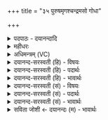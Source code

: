 +++
title = "३५ पुरुषमृगश्चन्द्रमसो गोधा"

+++
<details><summary>पदपाठः - दयानन्दादि</summary>

पु॒रु॒ष॒मृ॒गऽइति॑ पुरुषऽमृ॒गः। च॒न्द्रम॑सः। गो॒धा। काल॑का। दा॒र्वा॒घा॒टः। दा॒र्वा॒घा॒त इति॑ दारुऽआघा॒तः। ते। वन॒स्पती॑नाम्। कृ॒क॒वाकु॒रिति॑ कृक॒ऽवाकुः॑। सा॒वि॒त्रः। ह॒ꣳसः। वात॑स्य। ना॒क्रः। मक॑रः। कु॒ली॒पयः॑। ते। अकू॑पारस्य। ह्रि॒यै। शल्य॑कः। ३५।
</details>

<details><summary>महीधरः</summary>

म० अन्यवापः कोकिलाख्यः पक्षिविशेषोऽर्धमासानां पशुः । अथाष्टादशऽवकाशे । ऋष्यो मृगविशेषः मयूरः बर्ही सुपर्णो गरुत्मान् ते गन्धर्वाणां पशवः। रुद्रः जलचरः कर्कटसंज्ञः अपां पशुः । कश्यपः कच्छपः मासां मासानाम् । रोहित् ऋष्यः अष्टत्रिंशी।
</details>

<details><summary>अधिमन्त्रम् (VC)</summary>

- चन्द्रादयो देवताः
- प्रजापतिर्ऋषिः
- निचृच्छक्वरी
- धैवतः
</details>

<details><summary>दयानन्द-सरस्वती (हि) - विषयः</summary>

फिर उसी विषय को अगले मन्त्र में कहा है ॥
</details>

<details><summary>दयानन्द-सरस्वती (हि) - पदार्थः</summary>

पदार्थान्वयभाषाः -  हे मनुष्यो ! तुम को जो (पुरुषमृगः) पुरुषों को शुद्ध करने हारा विशेष पशु वह (चन्द्रमसः) चन्द्रमा के अर्थ जो (गोधा) गोह (कालका) कालका पक्षी और (दार्वाघाटः) कठफोरवा हैं, (ते) वे (वनस्पतीनाम्) वनस्पतियों के सम्बन्धी जो (कृकवाकुः) मुर्गा वह (सावित्रः) सविता देवतावाला जो (हंसः) हंस है, वह (वातस्य) पवन के अर्थ जो (नाक्रः) नाके का बच्चा (मकरः) मगरमच्छ (कुलीपयः) और विशेष जलजन्तु हैं, (ते) वे (अकूपारस्य) समुद्र के अर्थ और जो (शल्यकः) सेही है, वह (ह्रियै) लज्जा के लिये जानना चाहिये ॥३५ ॥
</details>

<details><summary>दयानन्द-सरस्वती (हि) - भावार्थः</summary>

भावार्थभाषाः -  जो चन्द्रमा आदि के गुणों से युक्त विशेष पशु-पक्षी हैं, वे मनुष्यों को जानने चाहियें ॥३५ ॥
</details>

<details><summary>दयानन्द-सरस्वती (सं) - विषयः</summary>

पुनस्तमेव विषयमाह ॥
</details>

<details><summary>दयानन्द-सरस्वती (सं) - पदार्थः</summary>

पदार्थान्वयभाषाः -  हे मनुष्याः ! युष्माभिर्य पुरुषमृगः स चन्द्रमसो ये गोधा कालका दार्वाघाटश्च ते वनस्पतीनां यः कृकवाकुः स सावित्रो यो हंसः स वातस्य ये नाक्रो मकरः कुलीपयश्च तेऽकूपारस्य यः शल्यकः स ह्रियै च विज्ञेयाः ॥३५ ॥
</details>

<details><summary>दयानन्द-सरस्वती (सं) - भावार्थः</summary>

भावार्थभाषाः -  ये चन्द्रादिगुणाः पशुपक्षिविशेषास्ते मनुष्यैर्विज्ञेयाः ॥३५ ॥
</details>

<details><summary>सविता जोशी ← दयानन्दः (म) - भावार्थः</summary>

भावार्थभाषाः -  जे चंद्रासारख्या गुणांचे विशेष पशूपक्षी आहेत. त्यांना माणसांनी जाणावे.
</details>